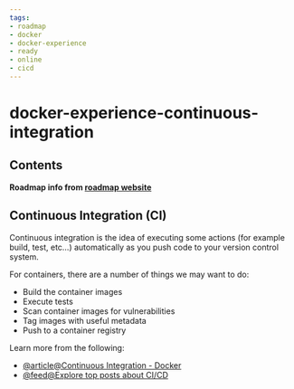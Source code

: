 ```yaml
---
tags:
- roadmap
- docker
- docker-experience
- ready
- online
- cicd
---
```


# docker-experience-continuous-integration

## Contents

__Roadmap info from [roadmap website](https://roadmap.sh/docker/developer-experience/continuous-integration)__

## Continuous Integration (CI)

Continuous integration is the idea of executing some actions (for example build, test, etc…) automatically as you push code to your version control system.

For containers, there are a number of things we may want to do:

* Build the container images
* Execute tests
* Scan container images for vulnerabilities
* Tag images with useful metadata
* Push to a container registry

Learn more from the following:

* [@article@Continuous Integration - Docker](https://courses.devopsdirective.com/docker-beginner-to-pro/lessons/11-development-workflow/04-continuous-integration-github-actions)
* [@feed@Explore top posts about CI/CD](https://app.daily.dev/tags/cicd?ref=roadmapsh)
